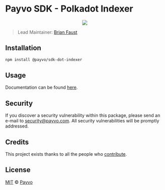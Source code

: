 # Payvo SDK - Polkadot Indexer

<p align="center">
    <img src="https://raw.githubusercontent.com/PayvoHQ/sdk/master/packages/sdk-dot-indexer/banner.png" />
</p>

> Lead Maintainer: [Brian Faust](https://github.com/faustbrian)

## Installation

```bash
npm install @payvo/sdk-dot-indexer
```

## Usage

Documentation can be found [here](https://ark.dev/docs/payvo-sdk/coins/ada).

## Security

If you discover a security vulnerability within this package, please send an e-mail to security@payvo.com. All security vulnerabilities will be promptly addressed.

## Credits

This project exists thanks to all the people who [contribute](../../contributors).

## License

[MIT](LICENSE) © [Payvo](https://payvo.com)
